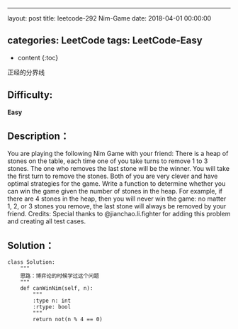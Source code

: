 
---
layout: post
title:  leetcode-292 Nim-Game
date:   2018-04-01 00:00:00

categories: LeetCode
tags: LeetCode-Easy
---

* content
{:toc}

正经的分界线





## Difficulty:

**Easy**

## Description：

You are playing the following Nim Game with your friend: There is a heap of 
stones on the table, each time one of you take turns to remove 1 to 3 stones. 
The one who removes the last stone will be the winner. You will take the first 
turn to remove the stones.
Both of you are very clever and have optimal strategies for the game. Write a 
function to determine whether you can win the game given the number of stones in the heap.
For example, if there are 4 stones in the heap, then you will never win the game: 
no matter 1, 2, or 3 stones you remove, the last stone will always be removed by your friend.
Credits:
Special thanks to @jianchao.li.fighter for adding this problem and creating all test cases.

## Solution：

```
class Solution:
    """
    思路：博弈论的时候学过这个问题
    """
    def canWinNim(self, n):
        """
        :type n: int
        :rtype: bool
        """
        return not(n % 4 == 0)
```